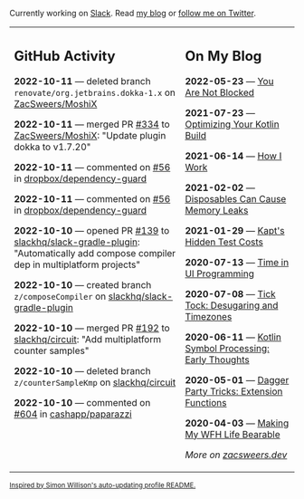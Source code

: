 Currently working on [Slack](https://slack.com/). Read [my blog](https://zacsweers.dev/) or [follow me on Twitter](https://twitter.com/ZacSweers).

<table><tr><td valign="top" width="60%">

## GitHub Activity
<!-- githubActivity starts -->
**2022-10-11** — deleted branch `renovate/org.jetbrains.dokka-1.x` on [ZacSweers/MoshiX](https://github.com/ZacSweers/MoshiX)

**2022-10-11** — merged PR [#334](https://github.com/ZacSweers/MoshiX/pull/334) to [ZacSweers/MoshiX](https://github.com/ZacSweers/MoshiX): "Update plugin dokka to v1.7.20"

**2022-10-11** — commented on [#56](https://github.com/dropbox/dependency-guard/issues/56#issuecomment-1274681210) in [dropbox/dependency-guard](https://github.com/dropbox/dependency-guard)

**2022-10-11** — commented on [#56](https://github.com/dropbox/dependency-guard/issues/56#issuecomment-1274680085) in [dropbox/dependency-guard](https://github.com/dropbox/dependency-guard)

**2022-10-10** — opened PR [#139](https://github.com/slackhq/slack-gradle-plugin/pull/139) to [slackhq/slack-gradle-plugin](https://github.com/slackhq/slack-gradle-plugin): "Automatically add compose compiler dep in multiplatform projects"

**2022-10-10** — created branch `z/composeCompiler` on [slackhq/slack-gradle-plugin](https://github.com/slackhq/slack-gradle-plugin)

**2022-10-10** — merged PR [#192](https://github.com/slackhq/circuit/pull/192) to [slackhq/circuit](https://github.com/slackhq/circuit): "Add multiplatform counter samples"

**2022-10-10** — deleted branch `z/counterSampleKmp` on [slackhq/circuit](https://github.com/slackhq/circuit)

**2022-10-10** — commented on [#604](https://github.com/cashapp/paparazzi/issues/604#issuecomment-1273677142) in [cashapp/paparazzi](https://github.com/cashapp/paparazzi)
<!-- githubActivity ends -->
</td><td valign="top" width="40%">

## On My Blog
<!-- blog starts -->
**2022-05-23** — [You Are Not Blocked](https://www.zacsweers.dev/you-are-not-blocked/)

**2021-07-23** — [Optimizing Your Kotlin Build](https://www.zacsweers.dev/optimizing-your-kotlin-build/)

**2021-06-14** — [How I Work](https://www.zacsweers.dev/how-i-work/)

**2021-02-02** — [Disposables Can Cause Memory Leaks](https://www.zacsweers.dev/disposables-can-cause-memory-leaks/)

**2021-01-29** — [Kapt's Hidden Test Costs](https://www.zacsweers.dev/kapts-hidden-test-costs/)

**2020-07-13** — [Time in UI Programming](https://www.zacsweers.dev/time-in-ui/)

**2020-07-08** — [Tick Tock: Desugaring and Timezones](https://www.zacsweers.dev/ticktock-desugaring-timezones/)

**2020-06-11** — [Kotlin Symbol Processing: Early Thoughts](https://www.zacsweers.dev/kotlin-symbol-processor-early-thoughts/)

**2020-05-01** — [Dagger Party Tricks: Extension Functions](https://www.zacsweers.dev/dagger-party-tricks-extension-functions/)

**2020-04-03** — [Making My WFH Life Bearable](https://www.zacsweers.dev/making-wfh-life-bearable/)
<!-- blog ends -->
_More on [zacsweers.dev](https://zacsweers.dev/)_
</td></tr></table>

<sub><a href="https://simonwillison.net/2020/Jul/10/self-updating-profile-readme/">Inspired by Simon Willison's auto-updating profile README.</a></sub>